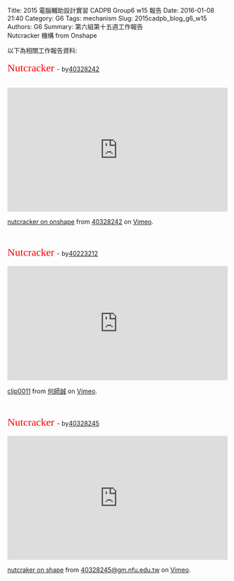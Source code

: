 Title: 2015 電腦輔助設計實習 CADPB Group6 w15 報告
Date: 2016-01-08 21:40
Category: G6
Tags: mechanism
Slug: 2015cadpb_blog_g6_w15
Authors: G6
Summary: 第六組第十五週工作報告<br />
 Nutcracker 機構 from Onshape

以下為相關工作報告資料:
<br>
<br>
<font face="標楷體" color="#FF0000" size="5"> Nutcracker </font>- by<a href='user/40328242/'>40328242</a>
<br>
<br>
<iframe src="https://player.vimeo.com/video/150516312" width="500" height="281" frameborder="0" webkitallowfullscreen mozallowfullscreen allowfullscreen></iframe> <p><a href="https://vimeo.com/150516312">nutcracker on onshape</a> from <a href="https://vimeo.com/user46488280">40328242</a> on <a href="https://vimeo.com">Vimeo</a>.</p>
<br>
<br>
<font face="標楷體" color="#FF0000" size="5"> Nutcracker </font>- by<a href='user/40223212/'>40223212</a>
<br>
<br>
<iframe src="https://player.vimeo.com/video/150890146" width="500" height="259" frameborder="0" webkitallowfullscreen mozallowfullscreen allowfullscreen></iframe> <p><a href="https://vimeo.com/150890146">clip0011</a> from <a href="https://vimeo.com/user45258346">何師誠</a> on <a href="https://vimeo.com">Vimeo</a>.</p>
<br>
<br>
<font face="標楷體" color="#FF0000" size="5"> Nutcracker </font>- by<a href='user/40328245/'>40328245</a>
<br>
<br>
<iframe src="https://player.vimeo.com/video/151213342" width="500" height="281" frameborder="0" webkitallowfullscreen mozallowfullscreen allowfullscreen></iframe>
<p><a href="https://vimeo.com/151213342">nutcraker on shape</a> from <a href="https://vimeo.com/user45396653">40328245@gm.nfu.edu.tw</a> on <a href="https://vimeo.com">Vimeo</a>.</p>
